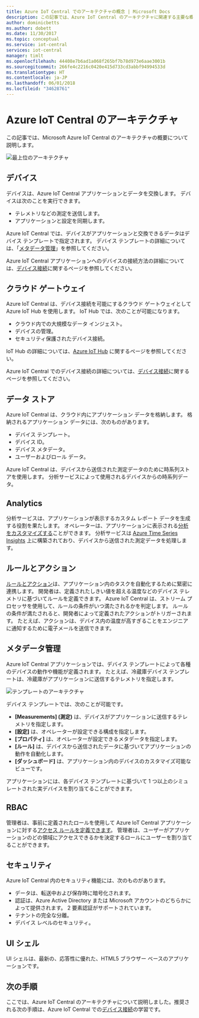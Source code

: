 ```yaml
---
title: Azure IoT Central でのアーキテクチャの概念 | Microsoft Docs
description: この記事では、Azure IoT Central のアーキテクチャに関連する主要な概念を紹介します。
author: dominicbetts
ms.author: dobett
ms.date: 11/30/2017
ms.topic: conceptual
ms.service: iot-central
services: iot-central
manager: timlt
ms.openlocfilehash: 44408e7b6ad1a068f265bf7b78d973e6aae3001b
ms.sourcegitcommit: 266fe4c2216c0420e415d733cd3abbf94994533d
ms.translationtype: HT
ms.contentlocale: ja-JP
ms.lasthandoff: 06/01/2018
ms.locfileid: "34628761"
---
```

# <a name="azure-iot-central-architecture"></a>Azure IoT Central のアーキテクチャ

この記事では、Microsoft Azure IoT Central のアーキテクチャの概要について説明します。

![最上位のアーキテクチャ](media/concepts-architecture/architecture.png)

## <a name="devices"></a>デバイス

デバイスは、Azure IoT Central アプリケーションとデータを交換します。 デバイスは次のことを実行できます。

- テレメトリなどの測定を送信します。
- アプリケーションと設定を同期します。

Azure IoT Central では、デバイスがアプリケーションと交換できるデータはデバイス テンプレートで指定されます。 デバイス テンプレートの詳細については、「[メタデータ管理](#metadata-management)」を参照してください。

Azure IoT Central アプリケーションへのデバイスの接続方法の詳細については、[デバイス接続](concepts-connectivity.md)に関するページを参照してください。

## <a name="cloud-gateway"></a>クラウド ゲートウェイ

Azure IoT Central は、デバイス接続を可能にするクラウド ゲートウェイとして Azure IoT Hub を使用します。 IoT Hub では、次のことが可能になります。

- クラウド内での大規模なデータ インジェスト。
- デバイスの管理。
- セキュリティ保護されたデバイス接続。

IoT Hub の詳細については、[Azure IoT Hub](https://docs.microsoft.com/azure/iot-hub/) に関するページを参照してください。

Azure IoT Central でのデバイス接続の詳細については、[デバイス接続](concepts-connectivity.md)に関するページを参照してください。

## <a name="data-stores"></a>データ ストア

Azure IoT Central は、クラウド内にアプリケーション データを格納します。 格納されるアプリケーション データには、次のものがあります。

- デバイス テンプレート。
- デバイス ID。
- デバイス メタデータ。
- ユーザーおよびロール データ。

Azure IoT Central は、デバイスから送信された測定データのために時系列ストアを使用します。 分析サービスによって使用されるデバイスからの時系列データ。

## <a name="analytics"></a>Analytics

分析サービスは、アプリケーションが表示するカスタム レポート データを生成する役割を果たします。 オペレーターは、アプリケーションに表示される[分析をカスタマイズする](howto-create-analytics.md)ことができます。 分析サービスは [Azure Time Series Insights](https://azure.microsoft.com/services/time-series-insights/) 上に構築されており、デバイスから送信された測定データを処理します。

## <a name="rules-and-actions"></a>ルールとアクション

[ルールとアクション](howto-create-telemetry-rules.md)は、アプリケーション内のタスクを自動化するために緊密に連携します。 開発者は、定義されたしきい値を超える温度などのデバイス テレメトリに基づいてルールを定義できます。 Azure IoT Central は、ストリーム プロセッサを使用して、ルールの条件がいつ満たされるかを判定します。 ルールの条件が満たされると、開発者によって定義されたアクションがトリガーされます。 たとえば、アクションは、デバイス内の温度が高すぎることをエンジニアに通知するために電子メールを送信できます。

## <a name="metadata-management"></a>メタデータ管理

Azure IoT Central アプリケーションでは、デバイス テンプレートによって各種のデバイスの動作や機能が定義されます。 たとえば、冷蔵庫デバイス テンプレートは、冷蔵庫がアプリケーションに送信するテレメトリを指定します。

![テンプレートのアーキテクチャ](media/concepts-architecture/template_architecture.png)

デバイス テンプレートでは、次のことが可能です。

- **[Measurements] (測定)** は、デバイスがアプリケーションに送信するテレメトリを指定します。
- **[設定]** は、オペレーターが設定できる構成を指定します。
- **[プロパティ]** は、オペレーターが設定できるメタデータを指定します。
- **[ルール]** は、デバイスから送信されたデータに基づいてアプリケーションの動作を自動化します。
- **[ダッシュボード]** は、アプリケーション内のデバイスのカスタマイズ可能なビューです。

アプリケーションには、各デバイス テンプレートに基づいて 1 つ以上のシミュレートされた実デバイスを割り当てることができます。

## <a name="rbac"></a>RBAC

管理者は、事前に定義されたロールを使用して Azure IoT Central アプリケーションに対する[アクセス ルールを定義できます](howto-administer.md)。 管理者は、ユーザーがアプリケーションのどの領域にアクセスできるかを決定するロールにユーザーを割り当てることができます。

## <a name="security"></a>セキュリティ

Azure IoT Central 内のセキュリティ機能には、次のものがあります。

- データは、転送中および保存時に暗号化されます。
- 認証は、Azure Active Directory または Microsoft アカウントのどちらかによって提供されます。 2 要素認証がサポートされています。
- テナントの完全な分離。
- デバイス レベルのセキュリティ。

## <a name="ui-shell"></a>UI シェル

UI シェルは、最新の、応答性に優れた、HTML5 ブラウザー ベースのアプリケーションです。

## <a name="next-steps"></a>次の手順

ここでは、Azure IoT Central のアーキテクチャについて説明しました。推奨される次の手順は、Azure IoT Central での[デバイス接続](concepts-connectivity.md)の学習です。